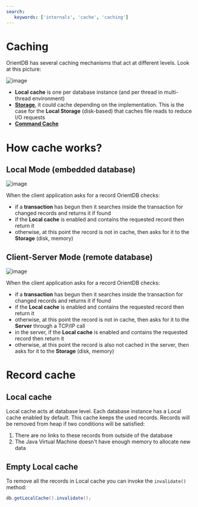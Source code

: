 ```yaml
---
search:
   keywords: ['internals', 'cache', 'caching']
---
```


# Caching

OrientDB has several caching mechanisms that act at different levels. Look at this picture:

![image](http://www.orientdb.org/images/caching.png)

- **Local cache** is one per database instance (and per thread in multi-thread environment)
- **[Storage](../datamodeling/Concepts.md#storage)**, it could cache depending on the implementation. This is the case for the **Local Storage** (disk-based) that caches file reads to reduce I/O requests
- **[Command Cache](../sql/Command-Cache.md)**


# How cache works?

## Local Mode (embedded database)

![image](http://www.orientdb.org/images/cache-flow.png)

When the client application asks for a record OrientDB checks:
- if a **transaction** has begun then it searches inside the transaction for changed records and returns it if found
- if the **Local cache** is enabled and contains the requested record then return it
- otherwise, at this point the record is not in cache, then asks for it to the **Storage** (disk, memory)

## Client-Server Mode (remote database)

![image](http://www.orientdb.org/images/cache_flow_client_server.png)

When the client application asks for a record OrientDB checks:
- if a **transaction** has begun then it searches inside the transaction for changed records and returns it if found
- if the **Local cache** is enabled and contains the requested record then return it
- otherwise, at this point the record is not in cache, then asks for it to the **Server** through a TCP/IP call
- in the server, if the **Local cache** is enabled and contains the requested record then return it
- otherwise, at this point the record is also not cached in the server, then asks for it to the **Storage** (disk, memory)

# Record cache

## Local cache

Local cache acts at database level. Each database instance has a Local cache enabled by default. This cache keeps the used records. Records will be removed from heap if two conditions will be satisfied:

1. There are no links to these records from outside of the database
1. The Java Virtual Machine doesn't have enough memory to allocate new data

## Empty Local cache

To remove all the records in Local cache you can invoke the <code>invalidate()</code> method:
```java
db.getLocalCache().invalidate();
```
